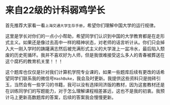 # 来自22级的计科弱鸡学长

首先推荐大家看一看`上海交通大学生存手册`，希望你们理解中国大学的运行规律。

这里是学长对你们的一点小小帮助，希望同学们认识到中国的大学教育都是在走形式主义。如果还是像过去高中一样的精神状态，对老师的话言听计从。你们只会掉入大一刚入学时的踌躇满志然后被充满形式主义的大学泼上一盆冷水，最后陷入颓废的历史死循环。我并不喜欢好为人师，但是我很难接受这么多人的青春被葬送在这个腐朽的教育机关里！！！

这个题库也仅仅是针对我们计算机学院专业课的，如果一些题库后续有更改的话希望同学们联系我的微信号`HashBuke`，我会及时更新。我提供这些资料只是抛砖引玉，当然会有一些学习的书籍，我可以没有选择同济版的教材，因为这套教材还是在训练同学们的写题能力，对于怎么理解课程相差甚远，这也不是我的初衷。我预计马上更新高数题库的答案，后续的答案我会慢慢更新。
